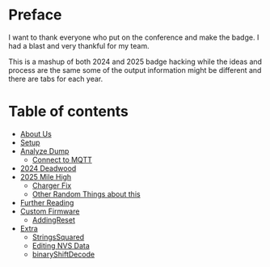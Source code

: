 # Preface

I want to thank everyone who put on the conference and make the badge. I had a blast and very thankful for my team.

This is a mashup of both 2024 and 2025 badge hacking while the ideas and process are the same some of the output information might be different and there are tabs for each year.

# Table of contents

- [About Us](About-Us.md)
- [Setup](Setup.md)
- [Analyze Dump](Analyzing-Flash-Dump.md)
  - [Connect to MQTT](Connecting-To-MQTT.md)
- [2024 Deadwood](Flags.md)
- [2025 Mile High](2025-Mile-High-Flags.md)
  - [Charger Fix](Charger-Fix.md)
  - [Other Random Things about this](Other-Random-Things-about-this-bade.md)
- [Further Reading](Further-Reading.md)
- [Custom Firmware](Custom-Firware.md)
  - [AddingReset](AddingReset.md)
- [Extra](Extra.md)
  - [StringsSquared](StringsSquared.md)
  - [Editing NVS Data](Editing-NVS-Data.md)
  - [binaryShiftDecode](binaryShiftDecode.md)